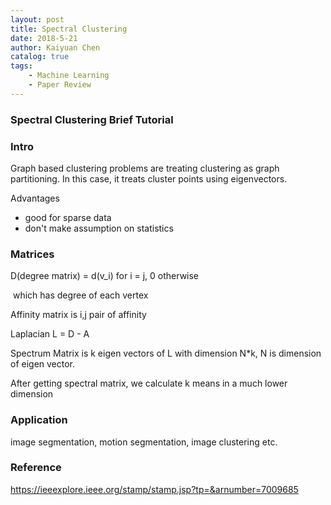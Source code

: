 ```yaml
---
layout: post
title: Spectral Clustering
date: 2018-5-21
author: Kaiyuan Chen
catalog: true
tags:
    - Machine Learning
    - Paper Review
---
```




### Spectral Clustering Brief Tutorial 

### Intro

Graph based clustering problems are treating clustering as graph partitioning. In this case, it treats cluster points using eigenvectors. 

Advantages

* good for sparse data
* don't make assumption on statistics 

### Matrices 

D(degree matrix) = d(v_i) for i = j, 0 otherwise

​	which has degree of each vertex

Affinity matrix is i,j pair of affinity

Laplacian L = D - A

Spectrum Matrix is k eigen vectors of L with dimension N*k, N is dimension of eigen vector. 

After getting spectral matrix, we calculate k means in a much lower dimension

### Application

image segmentation, motion segmentation, image clustering etc.



### Reference

https://ieeexplore.ieee.org/stamp/stamp.jsp?tp=&arnumber=7009685